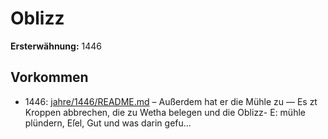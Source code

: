 # Oblizz

**Ersterwähnung:** 1446

## Vorkommen
- 1446: [jahre/1446/README.md](../jahre/1446/README.md) – Außerdem hat er die Mühle zu —
Es zt Kroppen abbrechen, die zu Wetha belegen und die Oblizz-
E: mühle plündern, Eſel, Gut und was darin gefu...
